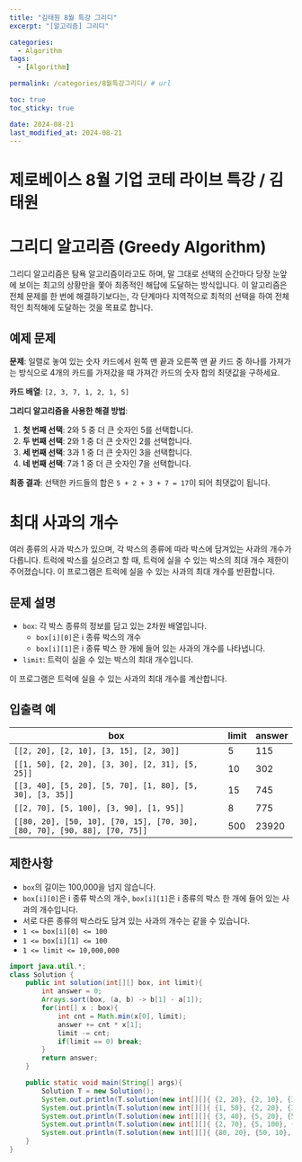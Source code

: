 ```yaml
---
title: "김태원 8월 특강 그리디"
excerpt: "[알고리즘] 그리디"

categories:
  - Algorithm
tags:
  - [Algorithm]

permalink: /categories/8월특강그리디/ # url

toc: true
toc_sticky: true

date: 2024-08-21
last_modified_at: 2024-08-21
---
```


# 제로베이스 8월 기업 코테 라이브 특강 / 김태원

# 그리디 알고리즘 (Greedy Algorithm)

그리디 알고리즘은 탐욕 알고리즘이라고도 하며, 말 그대로 선택의 순간마다 당장 눈앞에 보이는 최고의 상황만을 쫓아 최종적인 해답에 도달하는 방식입니다. 이 알고리즘은 전체 문제를 한 번에 해결하기보다는, 각 단계마다 지역적으로 최적의 선택을 하여 전체적인 최적해에 도달하는 것을 목표로 합니다.

## 예제 문제

**문제**: 일렬로 놓여 있는 숫자 카드에서 왼쪽 맨 끝과 오른쪽 맨 끝 카드 중 하나를 가져가는 방식으로 4개의 카드를 가져갔을 때 가져간 카드의 숫자 합의 최댓값을 구하세요.

**카드 배열**: `[2, 3, 7, 1, 2, 1, 5]`

**그리디 알고리즘을 사용한 해결 방법**:

1. **첫 번째 선택**: 2와 5 중 더 큰 숫자인 5를 선택합니다.
2. **두 번째 선택**: 2와 1 중 더 큰 숫자인 2를 선택합니다.
3. **세 번째 선택**: 3과 1 중 더 큰 숫자인 3을 선택합니다.
4. **네 번째 선택**: 7과 1 중 더 큰 숫자인 7을 선택합니다.

**최종 결과**: 선택한 카드들의 합은 `5 + 2 + 3 + 7 = 17`이 되어 최댓값이 됩니다.


# 최대 사과의 개수

여러 종류의 사과 박스가 있으며, 각 박스의 종류에 따라 박스에 담겨있는 사과의 개수가 다릅니다. 트럭에 박스를 실으려고 할 때, 트럭에 실을 수 있는 박스의 최대 개수 제한이 주어졌습니다. 이 프로그램은 트럭에 실을 수 있는 사과의 최대 개수를 반환합니다.

## 문제 설명

- `box`: 각 박스 종류의 정보를 담고 있는 2차원 배열입니다. 
  - `box[i][0]`은 i 종류 박스의 개수
  - `box[i][1]`은 i 종류 박스 한 개에 들어 있는 사과의 개수를 나타냅니다.
- `limit`: 트럭이 실을 수 있는 박스의 최대 개수입니다.

이 프로그램은 트럭에 실을 수 있는 사과의 최대 개수를 계산합니다.

## 입출력 예

| box                                                                        | limit | answer |
|----------------------------------------------------------------------------|-------|--------|
| `[[2, 20], [2, 10], [3, 15], [2, 30]]`                                     | 5     | 115    |
| `[[1, 50], [2, 20], [3, 30], [2, 31], [5, 25]]`                            | 10    | 302    |
| `[[3, 40], [5, 20], [5, 70], [1, 80], [5, 30], [3, 35]]`                   | 15    | 745    |
| `[[2, 70], [5, 100], [3, 90], [1, 95]]`                                    | 8     | 775    |
| `[[80, 20], [50, 10], [70, 15], [70, 30], [80, 70], [90, 88], [70, 75]]`   | 500   | 23920  |

## 제한사항

- `box`의 길이는 100,000을 넘지 않습니다.
- `box[i][0]`은 i 종류 박스의 개수, `box[i][1]`은 i 종류의 박스 한 개에 들어 있는 사과의 개수입니다.
- 서로 다른 종류의 박스라도 담겨 있는 사과의 개수는 같을 수 있습니다.
- `1 <= box[i][0] <= 100`
- `1 <= box[i][1] <= 100`
- `1 <= limit <= 10,000,000`

```java
import java.util.*;
class Solution {
	public int solution(int[][] box, int limit){
		int answer = 0;
		Arrays.sort(box, (a, b) -> b[1] - a[1]);
		for(int[] x : box){
			int cnt = Math.min(x[0], limit);
			answer += cnt * x[1];
			limit -= cnt;
			if(limit == 0) break;
		}
		return answer;
	}

	public static void main(String[] args){
		Solution T = new Solution();
		System.out.println(T.solution(new int[][]{ {2, 20}, {2, 10}, {3, 15}, {2, 30} }, 5));
		System.out.println(T.solution(new int[][]{ {1, 50}, {2, 20}, {3, 30}, {2, 31}, {5, 25} }, 10));
		System.out.println(T.solution(new int[][]{ {3, 40}, {5, 20}, {5, 70}, {1, 80}, {5, 30}, {3, 35} }, 15));
		System.out.println(T.solution(new int[][]{ {2, 70}, {5, 100}, {3, 90}, {1, 95} }, 8));
		System.out.println(T.solution(new int[][]{ {80, 20}, {50, 10}, {70, 15}, {70, 30}, {80, 70}, {90, 88}, {70, 75} }, 500));
	}
}
```
